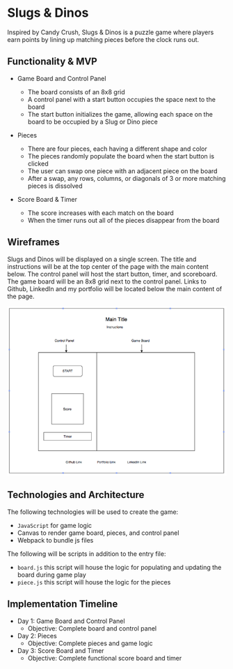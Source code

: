 # Slugs & Dinos

Inspired by Candy Crush, Slugs & Dinos is a puzzle game where players earn points by lining up matching pieces before the clock runs out.

## Functionality & MVP
  + Game Board and Control Panel
    - The board consists of an 8x8 grid
    - A control panel with a start button occupies the space next to the board
    - The start button initializes the game, allowing each space on the board to be occupied by a Slug or Dino piece


  + Pieces
    - There are four pieces, each having a different shape and color
    - The pieces randomly populate the board when the start button is clicked
    - The user can swap one piece with an adjacent piece on the board
    - After a swap, any rows, columns, or diagonals of 3 or more matching pieces is dissolved


  + Score Board & Timer
    - The score increases with each match on the board
    - When the timer runs out all of the pieces disappear from the board

## Wireframes

Slugs and Dinos will be displayed on a single screen. The title and instructions will be at the top center of the page with the main content below. The control panel will host the start button, timer, and scoreboard. The game board will be an 8x8 grid next to the control panel. Links to Github, LinkedIn and my portfolio will be located below the main content of the page.

![alt text](https://github.com/ewawrzas/Slugs-and-Dinos/blob/master/Wireframe.png)

## Technologies and Architecture

The following technologies will be used to create the game:

+ `JavaScript` for game logic
+ Canvas to render game board, pieces, and control panel
+ Webpack to bundle js files

The following will be scripts in addition to the entry file:

- `board.js` this script will house the logic for populating and updating the board during game play
- `piece.js`  this script will house the logic for the pieces


## Implementation Timeline

+ Day 1: Game Board and Control Panel
  - Objective: Complete board and control panel
+ Day 2: Pieces
  - Objective: Complete pieces and game logic
+ Day 3: Score Board and Timer
  - Objective: Complete functional score board and timer
